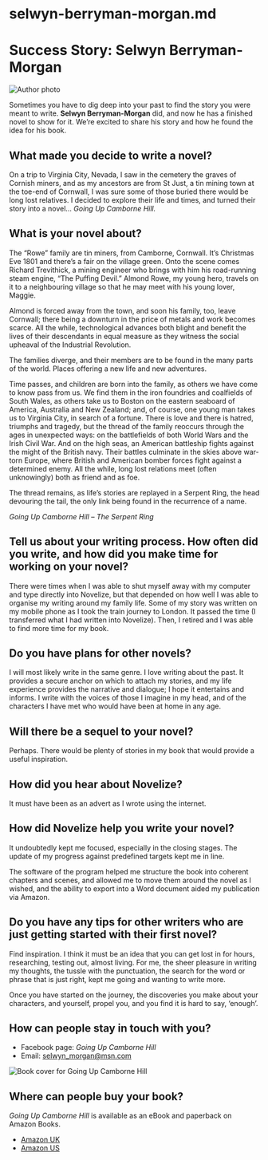 # selwyn-berryman-morgan.md

# Success Story: Selwyn Berryman-Morgan

![Author photo](author-photo.jpg)

Sometimes you have to dig deep into your past to find the story you were meant to write. **Selwyn Berryman-Morgan** did, and now he has a finished novel to show for it. We’re excited to share his story and how he found the idea for his book.

## What made you decide to write a novel?

On a trip to Virginia City, Nevada, I saw in the cemetery the graves of Cornish miners, and as my ancestors are from St Just, a tin mining town at the toe-end of Cornwall, I was sure some of those buried there would be long lost relatives. I decided to explore their life and times, and turned their story into a novel… _Going Up Camborne Hill._

## What is your novel about?

The “Rowe” family are tin miners, from Camborne, Cornwall. It’s Christmas Eve 1801 and there’s a fair on the village green. Onto the scene comes Richard Trevithick, a mining engineer who brings with him his road-running steam engine, “The Puffing Devil.” Almond Rowe, my young hero, travels on it to a neighbouring village so that he may meet with his young lover, Maggie.

Almond is forced away from the town, and soon his family, too, leave Cornwall; there being a downturn in the price of metals and work becomes scarce. All the while, technological advances both blight and benefit the lives of their descendants in equal measure as they witness the social upheaval of the Industrial Revolution.

The families diverge, and their members are to be found in the many parts of the world. Places offering a new life and new adventures.

Time passes, and children are born into the family, as others we have come to know pass from us. We find them in the iron foundries and coalfields of South Wales, as others take us to Boston on the eastern seaboard of America, Australia and New Zealand; and, of course, one young man takes us to Virginia City, in search of a fortune. There is love and there is hatred, triumphs and tragedy, but the thread of the family reoccurs through the ages in unexpected ways: on the battlefields of both World Wars and the Irish Civil War. And on the high seas, an American battleship fights against the might of the British navy. Their battles culminate in the skies above war-torn Europe, where British and American bomber forces fight against a determined enemy. All the while, long lost relations meet (often unknowingly) both as friend and as foe.

The thread remains, as life’s stories are replayed in a Serpent Ring, the head devouring the tail, the only link being found in the recurrence of a name.

_Going Up Camborne Hill – The Serpent Ring_

## Tell us about your writing process. How often did you write, and how did you make time for working on your novel?

There were times when I was able to shut myself away with my computer and type directly into Novelize, but that depended on how well I was able to organise my writing around my family life. Some of my story was written on my mobile phone as I took the train journey to London. It passed the time (I transferred what I had written into Novelize). Then, I retired and I was able to find more time for my book.

## Do you have plans for other novels?

I will most likely write in the same genre. I love writing about the past. It provides a secure anchor on which to attach my stories, and my life experience provides the narrative and dialogue; I hope it entertains and informs. I write with the voices of those I imagine in my head, and of the characters I have met who would have been at home in any age.

## Will there be a sequel to your novel?

Perhaps. There would be plenty of stories in my book that would provide a useful inspiration.

## How did you hear about Novelize?

It must have been as an advert as I wrote using the internet.

## How did Novelize help you write your novel?

It undoubtedly kept me focused, especially in the closing stages. The update of my progress against predefined targets kept me in line.

The software of the program helped me structure the book into coherent chapters and scenes, and allowed me to move them around the novel as I wished, and the ability to export into a Word document aided my publication via Amazon.

## Do you have any tips for other writers who are just getting started with their first novel?

Find inspiration. I think it must be an idea that you can get lost in for hours, researching, testing out, almost living. For me, the sheer pleasure in writing my thoughts, the tussle with the punctuation, the search for the word or phrase that is just right, kept me going and wanting to write more.

Once you have started on the journey, the discoveries you make about your characters, and yourself, propel you, and you find it is hard to say, ‘enough’.

## How can people stay in touch with you?

- Facebook page: _Going Up Camborne Hill_
- Email: [selwyn_morgan@msn.com](mailto:selwyn_morgan@msn.com)

![Book cover for Going Up Camborne Hill](book-cover.jpg)

## Where can people buy your book?

_Going Up Camborne Hill_ is available as an eBook and paperback on Amazon Books.

- [Amazon UK](https://www.amazon.co.uk/dp/B0XXXXX)
- [Amazon US](https://www.amazon.com/dp/B0XXXXX)
